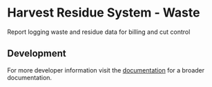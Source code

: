 # Harvest Residue System - Waste

Report logging waste and residue data for billing and cut control

## Development

For more developer information visit the [documentation](https://github.com/bcgov/nr-hrs-waste/wiki/backend-configuration) for a broader documentation.
